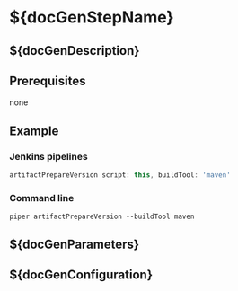 # ${docGenStepName}

## ${docGenDescription}

## Prerequisites

none

## Example

### Jenkins pipelines

```groovy
artifactPrepareVersion script: this, buildTool: 'maven'
```

### Command line

```
piper artifactPrepareVersion --buildTool maven
```

## ${docGenParameters}

## ${docGenConfiguration}

